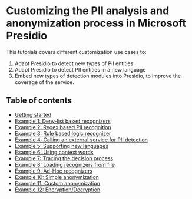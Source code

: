 # Customizing the PII analysis and anonymization process in Microsoft Presidio

This tutorials covers different customization use cases to:

1. Adapt Presidio to detect new types of PII entities
2. Adapt Presidio to detect PII entities in a new language
3. Embed new types of detection modules into Presidio, to improve the coverage of the service.

## Table of contents

- [Getting started](00_getting_started.md)
- [Example 1: Deny-list based recognizers](01_deny_list.md)
- [Example 2: Regex based PII recognition](02_regex.md)
- [Example 3: Rule based logic recognizer](03_rule_based.md)
- [Example 4: Calling an external service for PII detection](04_external_services.md)
- [Example 5: Supporting new languages](05_languages.md)
- [Example 6: Using context words](06_context.md)
- [Example 7: Tracing the decision process](07_decision_process)
- [Example 8: Loading recognizers from file](08_no_code.md)
- [Example 9: Ad-Hoc recognizers](09_ad_hoc.md)
- [Example 10: Simple anonymization](10_simple_anonymization.md)
- [Example 11: Custom anonymization](11_custom_anonymization.md)
- [Example 12: Encryption/Decryption](12_encryption.md)

